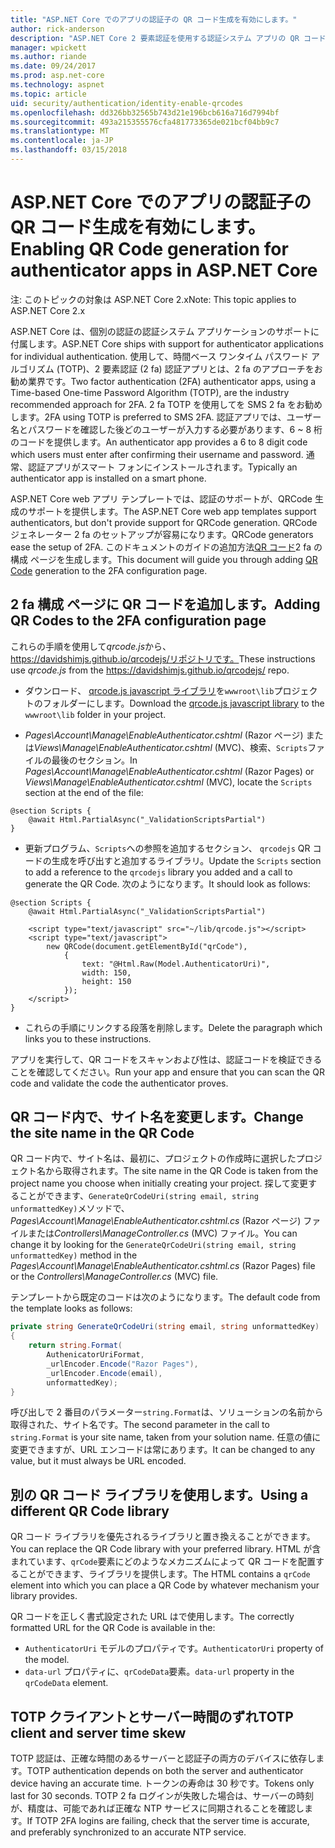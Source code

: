 ```yaml
---
title: "ASP.NET Core でのアプリの認証子の QR コード生成を有効にします。"
author: rick-anderson
description: "ASP.NET Core 2 要素認証を使用する認証システム アプリの QR コードの生成を有効にする方法を検出します。"
manager: wpickett
ms.author: riande
ms.date: 09/24/2017
ms.prod: asp.net-core
ms.technology: aspnet
ms.topic: article
uid: security/authentication/identity-enable-qrcodes
ms.openlocfilehash: dd326bb32565b743d21e196bcb616a716d7994bf
ms.sourcegitcommit: 493a215355576cfa481773365de021bcf04bb9c7
ms.translationtype: MT
ms.contentlocale: ja-JP
ms.lasthandoff: 03/15/2018
---
```

# <a name="enabling-qr-code-generation-for-authenticator-apps-in-aspnet-core"></a><span data-ttu-id="e2fc4-103">ASP.NET Core でのアプリの認証子の QR コード生成を有効にします。</span><span class="sxs-lookup"><span data-stu-id="e2fc4-103">Enabling QR Code generation for authenticator apps in ASP.NET Core</span></span>

<span data-ttu-id="e2fc4-104">注: このトピックの対象は ASP.NET Core 2.x</span><span class="sxs-lookup"><span data-stu-id="e2fc4-104">Note: This topic applies to ASP.NET Core 2.x</span></span>

<span data-ttu-id="e2fc4-105">ASP.NET Core は、個別の認証の認証システム アプリケーションのサポートに付属します。</span><span class="sxs-lookup"><span data-stu-id="e2fc4-105">ASP.NET Core ships with support for authenticator applications for individual authentication.</span></span> <span data-ttu-id="e2fc4-106">使用して、時間ベース ワンタイム パスワード アルゴリズム (TOTP)、2 要素認証 (2 fa) 認証アプリとは、2 fa のアプローチをお勧め業界です。</span><span class="sxs-lookup"><span data-stu-id="e2fc4-106">Two factor authentication (2FA) authenticator apps, using a Time-based One-time Password Algorithm (TOTP), are the industry recommended approach for 2FA.</span></span> <span data-ttu-id="e2fc4-107">2 fa TOTP を使用してを SMS 2 fa をお勧めします。</span><span class="sxs-lookup"><span data-stu-id="e2fc4-107">2FA using TOTP is preferred to SMS 2FA.</span></span> <span data-ttu-id="e2fc4-108">認証アプリでは、ユーザー名とパスワードを確認した後どのユーザーが入力する必要があります、6 ~ 8 桁のコードを提供します。</span><span class="sxs-lookup"><span data-stu-id="e2fc4-108">An authenticator app provides a 6 to 8 digit code which users must enter after confirming their username and password.</span></span> <span data-ttu-id="e2fc4-109">通常、認証アプリがスマート フォンにインストールされます。</span><span class="sxs-lookup"><span data-stu-id="e2fc4-109">Typically an authenticator app is installed on a smart phone.</span></span>

<span data-ttu-id="e2fc4-110">ASP.NET Core web アプリ テンプレートでは、認証のサポートが、QRCode 生成のサポートを提供します。</span><span class="sxs-lookup"><span data-stu-id="e2fc4-110">The ASP.NET Core web app templates support authenticators, but don't provide support for QRCode generation.</span></span> <span data-ttu-id="e2fc4-111">QRCode ジェネレーター 2 fa のセットアップが容易になります。</span><span class="sxs-lookup"><span data-stu-id="e2fc4-111">QRCode generators ease the setup of 2FA.</span></span> <span data-ttu-id="e2fc4-112">このドキュメントのガイドの追加方法[QR コード](https://wikipedia.org/wiki/QR_code)2 fa の構成 ページを生成します。</span><span class="sxs-lookup"><span data-stu-id="e2fc4-112">This document will guide you through adding [QR Code](https://wikipedia.org/wiki/QR_code) generation to the 2FA configuration page.</span></span>

## <a name="adding-qr-codes-to-the-2fa-configuration-page"></a><span data-ttu-id="e2fc4-113">2 fa 構成 ページに QR コードを追加します。</span><span class="sxs-lookup"><span data-stu-id="e2fc4-113">Adding QR Codes to the 2FA configuration page</span></span>

<span data-ttu-id="e2fc4-114">これらの手順を使用して*qrcode.js*から、https://davidshimjs.github.io/qrcodejs/リポジトリです。</span><span class="sxs-lookup"><span data-stu-id="e2fc4-114">These instructions use *qrcode.js* from the https://davidshimjs.github.io/qrcodejs/ repo.</span></span>

* <span data-ttu-id="e2fc4-115">ダウンロード、 [qrcode.js javascript ライブラリ](https://davidshimjs.github.io/qrcodejs/)を`wwwroot\lib`プロジェクトのフォルダーにします。</span><span class="sxs-lookup"><span data-stu-id="e2fc4-115">Download the [qrcode.js javascript library](https://davidshimjs.github.io/qrcodejs/) to the `wwwroot\lib` folder in your project.</span></span>

* <span data-ttu-id="e2fc4-116">*Pages\Account\Manage\EnableAuthenticator.cshtml* (Razor ページ) または*Views\Manage\EnableAuthenticator.cshtml* (MVC)、検索、`Scripts`ファイルの最後のセクション。</span><span class="sxs-lookup"><span data-stu-id="e2fc4-116">In *Pages\Account\Manage\EnableAuthenticator.cshtml* (Razor Pages) or *Views\Manage\EnableAuthenticator.cshtml* (MVC), locate the `Scripts` section at the end of the file:</span></span>

```cshtml
@section Scripts {
    @await Html.PartialAsync("_ValidationScriptsPartial")
}
```

* <span data-ttu-id="e2fc4-117">更新プログラム、`Scripts`への参照を追加するセクション、 `qrcodejs` QR コードの生成を呼び出すと追加するライブラリ。</span><span class="sxs-lookup"><span data-stu-id="e2fc4-117">Update the `Scripts` section to add a reference to the `qrcodejs` library you added and a call to generate the QR Code.</span></span> <span data-ttu-id="e2fc4-118">次のようになります。</span><span class="sxs-lookup"><span data-stu-id="e2fc4-118">It should look as follows:</span></span>

```cshtml
@section Scripts {
    @await Html.PartialAsync("_ValidationScriptsPartial")

    <script type="text/javascript" src="~/lib/qrcode.js"></script>
    <script type="text/javascript">
        new QRCode(document.getElementById("qrCode"),
            {
                text: "@Html.Raw(Model.AuthenticatorUri)",
                width: 150,
                height: 150
            });
    </script>
}
```

* <span data-ttu-id="e2fc4-119">これらの手順にリンクする段落を削除します。</span><span class="sxs-lookup"><span data-stu-id="e2fc4-119">Delete the paragraph which links you to these instructions.</span></span>

<span data-ttu-id="e2fc4-120">アプリを実行して、QR コードをスキャンおよび性は、認証コードを検証できることを確認してください。</span><span class="sxs-lookup"><span data-stu-id="e2fc4-120">Run your app and ensure that you can scan the QR code and validate the code the authenticator proves.</span></span>

## <a name="change-the-site-name-in-the-qr-code"></a><span data-ttu-id="e2fc4-121">QR コード内で、サイト名を変更します。</span><span class="sxs-lookup"><span data-stu-id="e2fc4-121">Change the site name in the QR Code</span></span>

<span data-ttu-id="e2fc4-122">QR コード内で、サイト名は、最初に、プロジェクトの作成時に選択したプロジェクト名から取得されます。</span><span class="sxs-lookup"><span data-stu-id="e2fc4-122">The site name in the QR Code is taken from the project name you choose when initially creating your project.</span></span> <span data-ttu-id="e2fc4-123">探して変更することができます、`GenerateQrCodeUri(string email, string unformattedKey)`メソッドで、 *Pages\Account\Manage\EnableAuthenticator.cshtml.cs* (Razor ページ) ファイルまたは*Controllers\ManageController.cs* (MVC) ファイル。</span><span class="sxs-lookup"><span data-stu-id="e2fc4-123">You can change it by looking for the `GenerateQrCodeUri(string email, string unformattedKey)` method in the *Pages\Account\Manage\EnableAuthenticator.cshtml.cs* (Razor Pages) file or the *Controllers\ManageController.cs* (MVC) file.</span></span> 

<span data-ttu-id="e2fc4-124">テンプレートから既定のコードは次のようになります。</span><span class="sxs-lookup"><span data-stu-id="e2fc4-124">The default code from the template looks as follows:</span></span>

```c#
private string GenerateQrCodeUri(string email, string unformattedKey)
{
    return string.Format(
        AuthenicatorUriFormat,
        _urlEncoder.Encode("Razor Pages"),
        _urlEncoder.Encode(email),
        unformattedKey);
}
```

<span data-ttu-id="e2fc4-125">呼び出しで 2 番目のパラメーター`string.Format`は、ソリューションの名前から取得された、サイト名です。</span><span class="sxs-lookup"><span data-stu-id="e2fc4-125">The second parameter in the call to `string.Format` is your site name, taken from your solution name.</span></span> <span data-ttu-id="e2fc4-126">任意の値に変更できますが、URL エンコードは常にあります。</span><span class="sxs-lookup"><span data-stu-id="e2fc4-126">It can be changed to any value, but it must always be URL encoded.</span></span>

## <a name="using-a-different-qr-code-library"></a><span data-ttu-id="e2fc4-127">別の QR コード ライブラリを使用します。</span><span class="sxs-lookup"><span data-stu-id="e2fc4-127">Using a different QR Code library</span></span>

<span data-ttu-id="e2fc4-128">QR コード ライブラリを優先されるライブラリと置き換えることができます。</span><span class="sxs-lookup"><span data-stu-id="e2fc4-128">You can replace the QR Code library with your preferred library.</span></span> <span data-ttu-id="e2fc4-129">HTML が含まれています、`qrCode`要素にどのようなメカニズムによって QR コードを配置することができます、ライブラリを提供します。</span><span class="sxs-lookup"><span data-stu-id="e2fc4-129">The HTML contains a `qrCode` element into which you can place a QR Code by whatever mechanism your library provides.</span></span>

<span data-ttu-id="e2fc4-130">QR コードを正しく書式設定された URL はで使用します。</span><span class="sxs-lookup"><span data-stu-id="e2fc4-130">The correctly formatted URL for the QR Code is available in the:</span></span>

* <span data-ttu-id="e2fc4-131">`AuthenticatorUri` モデルのプロパティです。</span><span class="sxs-lookup"><span data-stu-id="e2fc4-131">`AuthenticatorUri` property of the model.</span></span>
* <span data-ttu-id="e2fc4-132">`data-url` プロパティに、`qrCodeData`要素。</span><span class="sxs-lookup"><span data-stu-id="e2fc4-132">`data-url` property in the `qrCodeData` element.</span></span> 

## <a name="totp-client-and-server-time-skew"></a><span data-ttu-id="e2fc4-133">TOTP クライアントとサーバー時間のずれ</span><span class="sxs-lookup"><span data-stu-id="e2fc4-133">TOTP client and server time skew</span></span>

<span data-ttu-id="e2fc4-134">TOTP 認証は、正確な時間のあるサーバーと認証子の両方のデバイスに依存します。</span><span class="sxs-lookup"><span data-stu-id="e2fc4-134">TOTP authentication depends on both the server and authenticator device having an accurate time.</span></span> <span data-ttu-id="e2fc4-135">トークンの寿命は 30 秒です。</span><span class="sxs-lookup"><span data-stu-id="e2fc4-135">Tokens only last for 30 seconds.</span></span> <span data-ttu-id="e2fc4-136">TOTP 2 fa ログインが失敗した場合は、サーバーの時刻が、精度は、可能であれば正確な NTP サービスに同期されることを確認します。</span><span class="sxs-lookup"><span data-stu-id="e2fc4-136">If TOTP 2FA logins are failing, check that the server time is accurate, and preferably synchronized to an accurate NTP service.</span></span>
